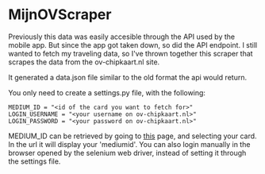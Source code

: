 # MijnOVScraper

Previously this data was easily accesible through the API used by the mobile app. But since the app got taken down, so did the API endpoint. I still wanted to fetch my traveling data, so I've thrown together this scraper that scrapes the data from the ov-chipkaart.nl site.

It generated a data.json file similar to the old format the api would return. 

You only need to create a settings.py file, with the following:
```
MEDIUM_ID = "<id of the card you want to fetch for>"
LOGIN_USERNAME = "<your username on ov-chipkaart.nl>"
LOGIN_PASSWORD = "<your password on ov-chipkaart.nl>"
```

MEDIUM_ID can be retrieved by going to [this](https://www.ov-chipkaart.nl/mijn-ov-chip/mijn-ov-reishistorie.htm) page, and selecting your card. In the url it will display your 'mediumid'.
You can also login manually in the browser opened by the selenium web driver, instead of setting it through the settings file.
